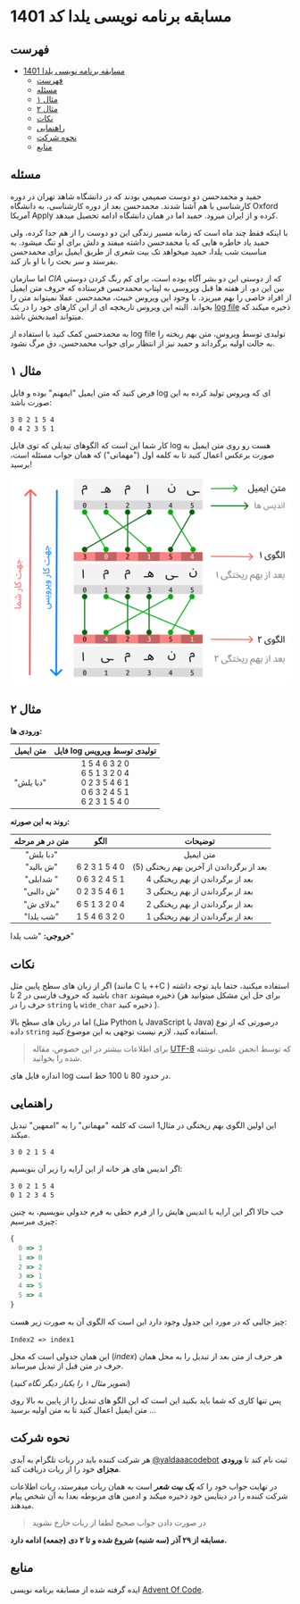 # مسابقه برنامه نویسی  یلدا کد 1401 

## فهرست
- [مسابقه برنامه نویسی  یلدا 1401](#مسابقه-برنامه-نویسی--یلدا-1401)
  - [فهرست](#فهرست)
  - [مسئله](#مسئله)
  - [مثال ۱](#مثال-۱)
  - [مثال ۲](#مثال-۲)
  - [نکات](#نکات)
  - [راهنمایی](#راهنمایی)
  - [نحوه شرکت](#نحوه-شرکت)
  - [منابع](#منابع)

## مسئله
حمید و محمدحسن دو دوست صمیمی بودند که در دانشگاه شاهد تهران در دوره کارشناسی با هم آشنا شدند.
محمدحسن بعد از دوره کارشناسی، به دانشگاه
Oxford
آمریکا
Apply
کرده و از ایران میرود. 
حمید اما در همان دانشگاه ادامه تحصیل میدهد.

با اینکه فقط چند ماه است که زمانه مسیر زندگی این دو دوست را از هم جدا کرده، ولی حمید یاد خاطره هایی که با محمدحسن داشته میفتد و دلش برای او تنگ میشود.
به مناسبت شب یلدا، حمید میخواهد تک بیت شعری از طریق ایمیل برای محمدحسن بفرستد و سر بحث را با او باز کند.

اما سازمان 
*CIA*
که از دوستی این دو بشر آگاه بوده است، برای کم رنگ کردن دوستی بین این دو، از هفته ها قبل ویروسی به لپتاپ محمدحسن فرستاده که حروف متن ایمیل از افراد خاصی را بهم میریزد.
با وجود این ویروس خبیث، محمدحسن عملا نمیتواند متن را بخواند.
البته این ویروس تاریخچه ای از این کارهای خود را در یک 
[log file](https://kaliboys.com/what-is-a-log-file/)
ذخیره میکند که میتواند امیدبخش باشد.

به محمدحسن کمک کنید با استفاده از
log file
تولیدی توسط ویروس، متن بهم ریخته را به حالت اولیه برگرداند و حمید نیز از انتظار برای جواب محمدحسن، دق مرگ نشود.

## مثال ۱
فرض کنید که متن ایمیل "ایمهنم" بوده و فایل
log 
ای که ویروس تولید کرده به این صورت باشد:
```
3 0 2 1 5 4
0 4 2 3 5 1
```
کار شما این است که الگوهای تبدیلی که توی فایل 
log هست رو روی متن ایمیل به صورت برعکس اعمال کنید تا به کلمه اول 
("مهمانی") 
که همان جواب مسئله است، برسید!

![تصویری از روش کار](./assets/eg1.png)


## مثال ۲
**ورودی ها:**

| متن ایمیل |                                فایل log تولیدی توسط ویرویس                                |
| :-------: | :---------------------------------------------------------------------------------------: |
| "دبا یلش" | 1 5 4 6 3 2 0<br>  6 5 1 3 2 0 4<br>  0 2 3 5 4 6 1<br>  0 6 3 2 4 5 1<br>  6 2 3 1 5 4 0 |

**روند به این صورته:**

| متن در هر مرحله |     الگو      |                 توضیحات                  |
| :-------------: | :-----------: | :--------------------------------------: |
|    "دبا یلش"    |               |                متن ایمیل                 |
|    "ش بالید"    | 6 2 3 1 5 4 0 | بعد از برگرداندن از آخرین بهم ریختگی (5) |
|    "شدابلی "    | 0 6 3 2 4 5 1 |     بعد از برگرداندن از بهم ریختگی 4     |
|    "ش دالبی"    | 0 2 3 5 4 6 1 |     بعد از برگرداندن از بهم ریختگی 3     |
|    "بدلای ش"    | 6 5 1 3 2 0 4 |     بعد از برگرداندن از بهم ریختگی 2     |
|    "شب یلدا"    | 1 5 4 6 3 2 0 |     بعد از برگرداندن از بهم ریختگی 1     |

**خروجی:**
"شب یلدا"

## نکات
اگر از زبان های سطح پایین مثل
(مانند C یا ++C )
استفاده میکنید، حتما باید توجه داشته باشید که حروف فارسی در 2 تا
`char`
ذخیره میشوند 
(برای حل این مشکل میتوانید هر حرف را در
`string`
یا 
`wide_char`
ذخیره کنید
).

اما در زبان های سطح بالا 
(مثل Python یا JavaScript یا Java)
درصورتی که از نوع داده 
`string`
استفاده کنید، لازم نیست توجهی به این موضوع کنید.

> برای اطلاعات بیشتر در این خصوص، مقاله 
> [UTF-8](https://vrgl.ir/a6wO2)
> که توسط انجمن علمی نوشته شده را بخوانید.

اندازه فایل های 
log 
در حدود 80 تا 100 خط است.

## راهنمایی
این اولین الگوی بهم ریختگی در مثال1 است که کلمه 
"مهمانی"
را به
"اممهین"
تبدیل میکند.
```
3 0 2 1 5 4
```

اگر اندیس های هر خانه از این آرایه را زیر آن بنویسیم:
```
3 0 2 1 5 4
0 1 2 3 4 5
```

خب حالا اگر این آرایه با اندیس هایش را از فرم خطی به فرم جدولی بنویسیم، به چنین چیزی میرسیم:


```js
{
  0 => 3
  1 => 0
  2 => 2
  3 => 1
  4 => 5
  5 => 4
}
```

چیز جالبی که در مورد این جدول وجود دارد این است که الگوی آن به صورت زیر هست:

`Index2 => index1`

این همان جدولی است که محل 
(*index*)
هر حرف از متن بعد از تبدیل را به محل همان حرف در متن قبل از تبدیل میرساند. 

(*تصویر مثال ۱ را یکبار دیگر نگاه کنید*)

پس تنها کاری که شما باید بکنید این است که این الگو های تبدیل را از
پایین به بالا روی متن ایمیل اعمال کنید تا به متن اولیه برسید
…

## نحوه شرکت
هر شرکت کننده باید در ربات تلگرام به آیدی 
[@yaldaaacodebot](https://t.me/yaldaaacodebot)
ثبت نام کند تا 
**ورودی مجزای**
خود را از ربات دریافت کند. 

در نهایت جواب خود را که
***یک بیت شعر***
است به همان ربات میفرستد، ربات اطلاعات شرکت کننده را در دیتایس خود ذخیره میکند و ادمین های مربوطه بعدا به آن شخص پیام میدهند. 
> در صورت دادن جواب صحیح لطفا از ربات خارخ نشوید

**مسابقه از ۲۹ آذر (سه شنبه) شروع شده و تا ۲ دی (جمعه) ادامه دارد.**

## منابع
ایده گرفته شده از مسابقه برنامه نویسی 
[Advent Of Code](https://vrgl.ir/D9TSd).
